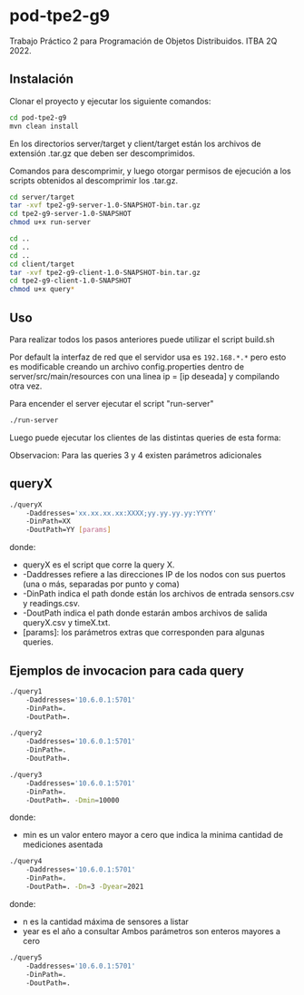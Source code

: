 # pod-tpe2-g9

Trabajo Práctico 2 para Programación de Objetos Distribuidos. ITBA 2Q 2022.

## Instalación

Clonar el proyecto y ejecutar los siguiente comandos:

```bash
cd pod-tpe2-g9
mvn clean install
```
En los directorios server/target y client/target están los archivos de extensión .tar.gz que deben ser descomprimidos. 

Comandos para descomprimir, y luego otorgar permisos de ejecución a los scripts obtenidos al descomprimir los .tar.gz.


```bash
cd server/target
tar -xvf tpe2-g9-server-1.0-SNAPSHOT-bin.tar.gz
cd tpe2-g9-server-1.0-SNAPSHOT
chmod u+x run-server

cd ..
cd ..
cd ..
cd client/target
tar -xvf tpe2-g9-client-1.0-SNAPSHOT-bin.tar.gz
cd tpe2-g9-client-1.0-SNAPSHOT
chmod u+x query*

```


## Uso

Para realizar todos los pasos anteriores puede utilizar el script build.sh

Por default la interfaz de red que el servidor usa es `192.168.*.*`
pero esto es modificable creando un archivo config.properties dentro de
server/src/main/resources con una linea ip = [ip deseada] y compilando otra vez.

Para encender el server ejecutar el script "run-server"

```bash
./run-server
```


Luego puede ejecutar los clientes de las distintas queries de esta forma:

Observacion: Para las queries 3 y 4 existen parámetros adicionales

## queryX
```bash
./queryX 
    -Daddresses='xx.xx.xx.xx:XXXX;yy.yy.yy.yy:YYYY' 
    -DinPath=XX 
    -DoutPath=YY [params]

```
donde:
- queryX es el script que corre la query X.
- -Daddresses refiere a las direcciones IP de los nodos con sus puertos (una o más, separadas por punto y coma)
- -DinPath indica el path donde están los archivos de entrada sensors.csv y  readings.csv.
- -DoutPath indica el path donde estarán ambos archivos de salida queryX.csv y timeX.txt.
- [params]: los parámetros extras que corresponden para algunas queries.

## Ejemplos de invocacion para cada query

```bash
./query1 
    -Daddresses='10.6.0.1:5701' 
    -DinPath=.
    -DoutPath=.
```

```bash
./query2 
    -Daddresses='10.6.0.1:5701' 
    -DinPath=.
    -DoutPath=.
```

```bash
./query3 
    -Daddresses='10.6.0.1:5701' 
    -DinPath=.
    -DoutPath=. -Dmin=10000
```
donde:
- min es un valor entero mayor a cero que indica la minima cantidad de mediciones asentada
```bash
./query4 
    -Daddresses='10.6.0.1:5701' 
    -DinPath=.
    -DoutPath=. -Dn=3 -Dyear=2021
```
donde:
- n es la cantidad máxima de sensores a listar
- year es el año a consultar
Ambos parámetros son enteros mayores a cero

```bash
./query5 
    -Daddresses='10.6.0.1:5701' 
    -DinPath=.
    -DoutPath=.
```
